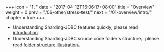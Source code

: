 +++
icon = "<b>1. </b>"
date = "2017-04-12T16:06:17+08:00"
title = "Overview"
weight = 0
prev = "/06-other/stress-test/"
next = "/01-overview/intro/"
chapter = true
+++

 - Understanding Sharding-JDBC features quickly, please read [introduction](/00-overview/intro/).
 - Understanding Sharding-JDBC source code folder's structure，please read [folder structure illustration](/00-overview/module/)。
